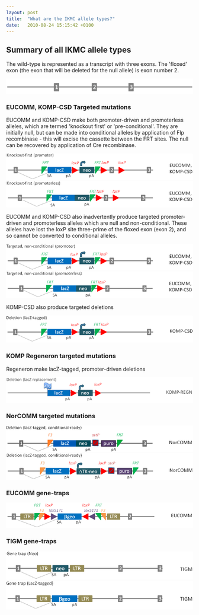 ```yaml
---
layout: post
title:  "What are the IKMC allele types?"
date:   2010-08-24 15:15:42 +0100
---
```


Summary of all IKMC allele types
------
The wild-type is represented as a transcript with three exons. The 'floxed' exon (the exon that will be deleted for the null allele) is exon number 2.

![alt text][image-wildtype]

### EUCOMM, KOMP-CSD Targeted mutations
EUCOMM and KOMP-CSD make both promoter-driven and promoterless alleles, which are termed 'knockout first' or 'pre-conditional'. They are initially null, but can be made into conditional alleles by application of Flp recombinase - this will excise the cassette between the FRT sites. The null can be recovered by application of Cre recombinase.

![alt text][image-eucomm-komp-csd-ko-first-promoter]
![alt text][image-eucomm-komp-csd-ko-first-promoterless]


EUCOMM and KOMP-CSD also inadvertently produce targeted promoter-driven and promoterless alleles which are null and non-conditional. These alleles have lost the loxP site three-prime of the floxed exon (exon 2), and so cannot be converted to conditional alleles.

![alt text][image-eucomm-komp-csd-noncond-promoter]
![alt text][image-eucomm-komp-csd-noncond-promoterless]

KOMP-CSD also produce targeted deletions

![alt text][image-eucomm-komp-csd-deletion]

### KOMP Regeneron targeted mutations
Regeneron make lacZ-tagged, promoter-driven deletions

![alt text][image-komp-regeneron-deletion]

### NorCOMM targeted mutations
![alt text][image-norcomm-deletion-lacz]
![alt text][image-norcomm-deletion-promoter]

### EUCOMM gene-traps
![alt text][image-eucomm-gene-trap]

### TIGM gene-traps
![alt text][image-tigm-gene-trap-neo]
![alt text][image-tigm-gene-trap]

[image-wildtype]: /images/wildtype.png "Wildtype Allele"
[image-eucomm-komp-csd-ko-first-promoter]: /images/eucomm_komp_csd_kofirst_promoter.png "EUCOMM & KOMP-CSD Promoter-Driven Conditional Knock-out"
[image-eucomm-komp-csd-ko-first-promoterless]: /images/eucomm_komp_csd_kofirst_promoterless.png "EUCOMM & KOMP-CSD Promoterless Conditional Knock-out"
[image-eucomm-komp-csd-noncond-promoter]: /images/eucomm_komp_csd_noncond_promoter.png "EUCOMM & KOMP-CSD Promoter Driven Non-Conditional"
[image-eucomm-komp-csd-noncond-promoterless]: /images/eucomm_komp_csd_noncond_promoterless.png "EUCOMM & KOMP-CSD Promoterless Non-Conditional"
[image-eucomm-komp-csd-deletion]: /images/komp_csd_deletion.png "EUCOMM & KOMP-CSD Deletion"
[image-komp-regeneron-deletion]: /images/komp_regn_deletion.png  "KOMP Regeneron Deletion"
[image-norcomm-deletion-lacz]: /images/norcomm_deletion_lacz.png  "NorCOMM Deletion with LacZ"
[image-norcomm-deletion-promoter]: /images/norcomm_deletion_promoter.png  "NorCOMM Promoter Driven Deletion"
[image-eucomm-gene-trap]: /images/eucomm_gene_trap.png  "EUCOMM Gene Trap"
[image-tigm-gene-trap]: /images/tigm_gene_trap.png "TIGM Gene Trap"
[image-tigm-gene-trap-neo]: /images/tigm_gene_trap_neo.png "TIGM Gene TRAP with NEO"

